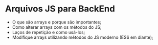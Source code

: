 # Arquivos JS para BackEnd

- O que são arrays e porque são importantes;
- Como alterar arrays com os métodos do JS;
- Laços de repetição e como usá-los;
- Modifique arrays utilizando métodos do JS moderno (ES6 em diante);
